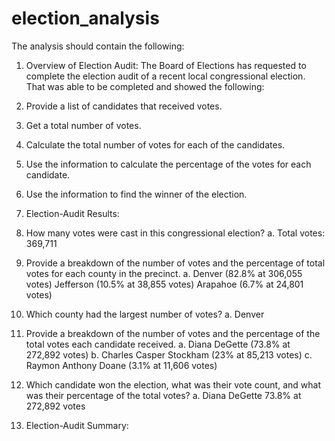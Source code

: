 # election_analysis

The analysis should contain the following:
1.	Overview of Election Audit: 
The Board of Elections has requested to complete the election audit of a recent local congressional election. That was able to be completed and showed the following:
1.	Provide a list of candidates that received votes.
2.	Get a total number of votes.
3.	Calculate the total number of votes for each of the candidates. 
4.	Use the information to calculate the percentage of the votes for each candidate. 
5.	Use the information to find the winner of the election. 

2.	Election-Audit Results: 
1.	How many votes were cast in this congressional election?
a.	Total votes: 369,711
2.	Provide a breakdown of the number of votes and the percentage of total votes for each county in the precinct.
a.	Denver (82.8% at 306,055 votes) Jefferson (10.5% at 38,855 votes) Arapahoe (6.7% at 24,801 votes)
3.	Which county had the largest number of votes?
a.	Denver
4.	Provide a breakdown of the number of votes and the percentage of the total votes each candidate received.
a.	Diana DeGette (73.8% at 272,892 votes)
b.	Charles Casper Stockham (23% at 85,213 votes)
c.	Raymon Anthony Doane (3.1% at 11,606 votes)
5.	Which candidate won the election, what was their vote count, and what was their percentage of the total votes?
a.	Diana DeGette 73.8% at 272,892 votes
3.	Election-Audit Summary: 




